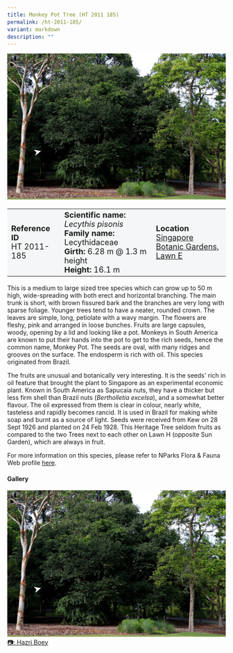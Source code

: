 ```yaml
---
title: Monkey Pot Tree (HT 2011 185)
permalink: /ht-2011-185/
variant: markdown
description: ""
---
```

<div class="isomer-image-wrapper">
<img src="/images/Heritage_trees_photos/lecpis_ht2011-185_habit.png">
</div><table style="minWidth: 100px; font-size: 18px; background: #F4F6F7">
<tbody><tr>
<td rowspan="1" colspan="1">
<strong>Reference ID</strong>
<br>HT 2011-185
</td>
<td rowspan="1" colspan="1">
	<strong>Scientific name:</strong> <em>Lecythis pisonis</em>
<br><strong>Family name: </strong>Lecythidaceae
<br><strong>Girth: </strong>6.28 m @ 1.3 m height
<br><strong>Height: </strong>16.1 m
</td>
<td rowspan="1" colspan="1">
<strong>Location</strong><a href="https://www.onemap.gov.sg/?lat=1.30805000000066&amp;lng=103.81648000000084">
 <br>Singapore Botanic Gardens,<br>Lawn E</a>
</td>
</tr>
</tbody>
</table>
<p>This is a medium to large sized tree species which can grow up to 50 m high, wide-spreading with both erect and horizontal branching. The main trunk is short, with brown fissured bark and the branches are very long with sparse foliage. Younger trees tend to have a neater, rounded crown. The leaves are simple, long, petiolate with a wavy margin. The flowers are fleshy, pink and arranged in loose bunches. Fruits are large capsules, woody, opening by a lid and looking like a pot. Monkeys in South America are known to put their hands into the pot to get to the rich seeds, hence the common name, Monkey Pot. The seeds are oval, with many ridges and grooves on the surface. The endosperm is rich with oil. This species originated from Brazil.</p>
  
<p>The fruits are unusual and botanically very interesting. It is the seeds' rich in oil feature that brought the plant to Singapore as an experimental economic plant. Known in South America as Sapucaia nuts, they have a thicker but less firm shell than Brazil nuts (<em>Bertholletia excelsa</em>), and a somewhat better flavour. The oil expressed from them is clear in colour, nearly white, tasteless and rapidly becomes rancid. It is used in Brazil for making white soap and burnt as a source of light. Seeds were received from Kew on 28 Sept 1926 and planted on 24 Feb 1928. This Heritage Tree seldom fruits as compared to the two Trees next to each other on Lawn H (opposite Sun Garden), which are always in fruit.</p>

<p>For more information on this species, please refer to NParks Flora &amp; Fauna Web profile <a href="https://www.nparks.gov.sg/florafaunaweb/flora/7/5/7553">here</a>.</p>

<h4><b>Gallery</b></h4>
<div class="isomer-card-grid">
<a href="/images/Heritage_trees_photos/lecpis_ht2011-185_habit.png" class="isomer-card">
<div class="isomer-card-image">
<div class="isomer-image-wrapper"><img src="/images/Heritage_trees_photos/lecpis_ht2011-185_habit.png"></div></div>
<div class="isomer-card-body"><div class="isomer-card-description">📷: Hazri Boey</div></div></a><br></div>